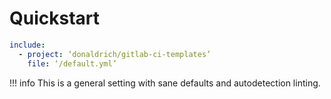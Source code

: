 # Quickstart

``` yaml
include:
  - project: ‘donaldrich/gitlab-ci-templates’
    file: ‘/default.yml’
```

!!! info
    This is a general setting with sane defaults and autodetection linting.
